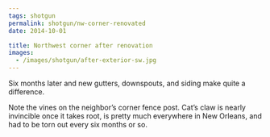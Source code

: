 ```yaml
---
tags: shotgun
permalink: shotgun/nw-corner-renovated
date: 2014-10-01

title: Northwest corner after renovation
images:
  - /images/shotgun/after-exterior-sw.jpg
---
```

Six months later and new gutters, downspouts, and siding make quite a difference.

Note the vines on the neighbor’s corner fence post. Cat’s claw is nearly invincible once it takes root, is pretty much everywhere in New Orleans, and had to be torn out every six months or so.